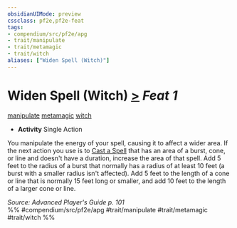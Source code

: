 ```yaml
---
obsidianUIMode: preview
cssclass: pf2e,pf2e-feat
tags:
- compendium/src/pf2e/apg
- trait/manipulate
- trait/metamagic
- trait/witch
aliases: ["Widen Spell (Witch)"]
---
```

# Widen Spell (Witch)  [>](../../Rules/core-rulebook/chapter-9-playing-the-game.md#Actions "Single Action") *Feat 1*  
[manipulate](../../Rules/traits/manipulate.md)  [metamagic](../../Rules/traits/metamagic.md)  [witch](../../Rules/traits/witch-apg.md)  

- **Activity** Single Action

You manipulate the energy of your spell, causing it to affect a wider area. If the next action you use is to [Cast a Spell](../../Rules/actions/cast-a-spell.md) that has an area of a burst, cone, or line and doesn't have a duration, increase the area of that spell. Add 5 feet to the radius of a burst that normally has a radius of at least 10 feet (a burst with a smaller radius isn't affected). Add 5 feet to the length of a cone or line that is normally 15 feet long or smaller, and add 10 feet to the length of a larger cone or line.

*Source: Advanced Player's Guide p. 101*  
%% #compendium/src/pf2e/apg #trait/manipulate #trait/metamagic #trait/witch %%